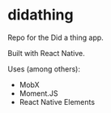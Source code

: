 # didathing
Repo for the Did a thing app.

Built with React Native.

Uses (among others):
- MobX
- Moment.JS
- React Native Elements
